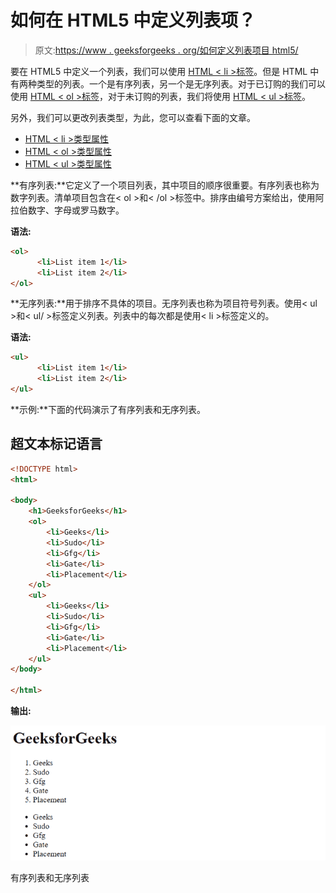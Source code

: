 # 如何在 HTML5 中定义列表项？

> 原文:[https://www . geeksforgeeks . org/如何定义列表项目 html5/](https://www.geeksforgeeks.org/how-to-define-a-list-item-in-html5/)

要在 HTML5 中定义一个列表，我们可以使用 [HTML < li >标签](https://www.geeksforgeeks.org/html-li-tag/)。但是 HTML 中有两种类型的列表。一个是有序列表，另一个是无序列表。对于已订购的我们可以使用 [HTML < ol >标签](https://www.geeksforgeeks.org/html-ol-tag/)，对于未订购的列表，我们将使用 [HTML < ul >标签](https://www.geeksforgeeks.org/html-ul-tag/)。

另外，我们可以更改列表类型，为此，您可以查看下面的文章。

*   [HTML < li >类型属性](https://www.geeksforgeeks.org/html-li-type-attribute/)
*   [HTML < ol >类型属性](https://www.geeksforgeeks.org/html-ol-type-attribute/)
*   [HTML < ul >类型属性](https://www.geeksforgeeks.org/html-ul-type-attribute/)

**有序列表:**它定义了一个项目列表，其中项目的顺序很重要。有序列表也称为数字列表。清单项目包含在< ol >和< /ol >标签中。排序由编号方案给出，使用阿拉伯数字、字母或罗马数字。

**语法:**

```html
<ol>
      <li>List item 1</li>
      <li>List item 2</li>
</ol>
```

**无序列表:**用于排序不具体的项目。无序列表也称为项目符号列表。使用< ul >和< ul/ >标签定义列表。列表中的每次都是使用< li >标签定义的。

**语法:**

```html
<ul>
      <li>List item 1</li>
      <li>List item 2</li>
</ul>
```

**示例:**下面的代码演示了有序列表和无序列表。

## 超文本标记语言

```html
<!DOCTYPE html>
<html>

<body>
    <h1>GeeksforGeeks</h1>
    <ol>
        <li>Geeks</li>
        <li>Sudo</li>
        <li>Gfg</li>
        <li>Gate</li>
        <li>Placement</li>
    </ol>
    <ul>
        <li>Geeks</li>
        <li>Sudo</li>
        <li>Gfg</li>
        <li>Gate</li>
        <li>Placement</li>
    </ul>
</body>

</html>
```

**输出:**

![](img/21b166d59e77b40e3398f276bf58c549.png)

有序列表和无序列表